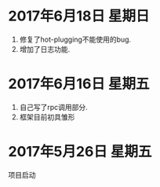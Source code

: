 # 2017年6月18日 星期日
1. 修复了hot-plugging不能使用的bug.
2. 增加了日志功能.
# 2017年6月16日 星期五
1. 自己写了rpc调用部分.
2. 框架目前初具雏形
# 2017年5月26日 星期五
项目启动